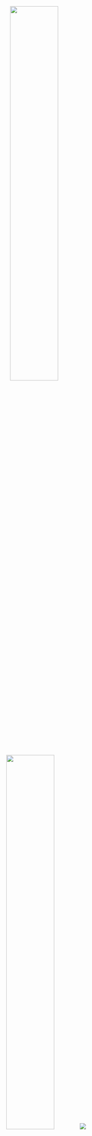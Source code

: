 <p align="center">
  <img height="50%" width="auto" src ="https://github-readme-stats.vercel.app/api?username=skottydeveloper&show_icons=true&count_private=true&theme=darcula&hide_border=true&hide=issues,contribs&bg_color=00000000">
  <img height="50%" width="auto" src ="https://github-readme-stats.vercel.app/api/top-langs/?username=skottydeveloper&layout=compact&hide_border=true&theme=darcula&bg_color=00000000&langs_count=999&hide=jupyter%20notebook,tex,css,php">
  <img src ="https://github-readme-streak-stats.herokuapp.com?user=skottydeveloper&theme=darcula&hide_border=true&background=FFFFFF00">
  <br>
  <br>
</p>
